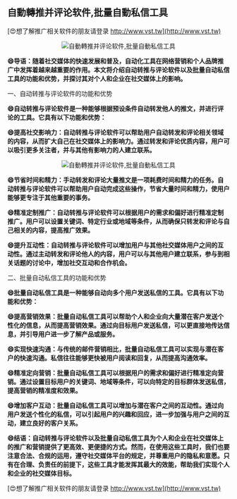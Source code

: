 ## **自動轉推并评论软件,批量自動私信工具**

[😍想了解推广相关软件的朋友请登录 http://www.vst.tw](http://www.vst.tw)

 <center><img src="https://vst.tw/MP4/tuiguang/png/6.png" alt="自動轉推并评论软件,批量自動私信工具"></center>

**😄导语：随着社交媒体的快速发展和普及，自动化工具在网络营销和个人品牌推广中发挥着越来越重要的作用。本文将介绍自动转推与评论软件以及批量自动私信工具的功能和优势，并探讨其对个人和企业在社交媒体上的影响。**

一、自动转推与评论软件的功能和优势

**😄自动转推与评论软件是一种能够根据预设条件自动转发他人的推文，并进行评论的工具。它具有以下功能和优势：**

**😄提高社交影响力：自动转推与评论软件可以帮助用户自动转发和评论相关领域的内容，从而扩大自己在社交媒体上的影响力。通过转发和评论优质内容，用户可以吸引更多关注者，并与其他有影响力的人建立联系。**

 <center><img src="https://vst.tw/MP4/tuiguang/png/0.png" alt="自動轉推并评论软件,批量自動私信工具"></center>

**😄节省时间和精力：手动转发和评论大量推文是一项耗费时间和精力的任务。自动转推与评论软件可以帮助用户自动完成这些操作，节省大量时间和精力，使用户能够更专注于其他重要的事务。**

**😄精准定制推广：自动转推与评论软件可以根据用户的需求和偏好进行精准定制推广。用户可以设置关键词、特定行业或地域等条件，从而确保只转发和评论与自己相关的内容，提高推广效果。**

**😄提升互动性：自动转推与评论软件可以增加用户与其他社交媒体用户之间的互动性。通过主动转发和评论他人的内容，用户可以与其他用户建立联系，参与到相关话题的讨论中，增加社交互动和合作机会。**

二、批量自动私信工具的功能和优势

**😄批量自动私信工具是一种能够自动向多个用户发送私信的工具。它具有以下功能和优势：**

**😄提高营销效果：批量自动私信工具可以帮助个人和企业向大量潜在客户发送个性化的信息，从而提高营销效果。通过向目标用户发送私信，可以更直接地传达信息，并引导用户进一步了解产品或服务。**

**😄实现快速沟通：与传统的邮件营销相比，批量自动私信工具可以实现与潜在客户的快速沟通。私信往往能够更快被用户阅读和回复，从而提高沟通效率。**

**😄精准定向营销：批量自动私信工具可以根据用户的需求和偏好进行精准定向营销。通过设置目标用户的关键词、地域等条件，可以向特定的目标群体发送私信，提高营销的精准度和效果。**

**😄增加客户互动：批量自动私信工具可以增加与潜在客户之间的互动性。通过向用户发送个性化的私信，可以引起用户的兴趣和回应，进一步加强与用户之间的互动，建立良好的客户关系。**

**😄结语：自动转推与评论软件以及批量自动私信工具为个人和企业在社交媒体上的推广和营销提供了更高效、更便捷的方式。然而，在使用这些工具时，我们也要注意合法、合规的运用，遵守社交媒体平台的规定，并尊重用户的隐私和意愿。只有在合理、负责任的前提下，这些工具才能发挥其最大的效能，帮助我们实现个人和企业的社交媒体目标。**

[😍想了解推广相关软件的朋友请登录 http://www.vst.tw](http://www.vst.tw)



